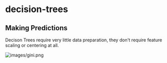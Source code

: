 # decision-trees

## Making Predictions
Decison Trees require very little data preparation, they don't require feature scaling or centering at all.

![images/gini.png](images/gini.png)


